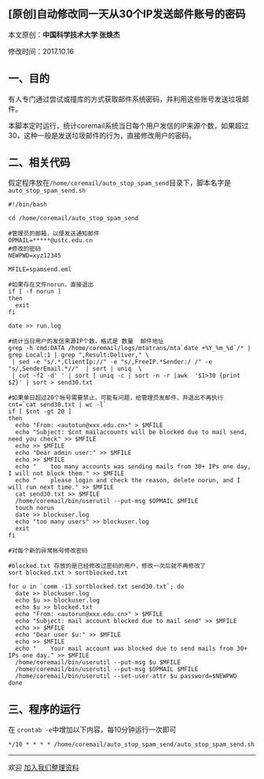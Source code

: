 ## [原创]自动修改同一天从30个IP发送邮件账号的密码

本文原创：**中国科学技术大学 张焕杰**

修改时间：2017.10.16

## 一、目的

有人专门通过尝试或撞库的方式获取邮件系统密码，并利用这些账号发送垃圾邮件。

本脚本定时运行，统计coremail系统当日每个用户发信的IP来源个数，如果超过30，这种一般是发送垃圾邮件的行为，直接修改用户的密码。

## 二、相关代码

假定程序放在`/home/coremail/auto_stop_spam_send`目录下，脚本名字是`auto_stop_spam_send.sh`

```
#!/bin/bash

cd /home/coremail/auto_stop_spam_send

#管理员的邮箱，以便发送通知邮件
OPMAIL=*****@ustc.edu.cn
#修改的密码
NEWPWD=xyz12345

MFILE=spamsend.eml

#如果存在文件norun，直接退出
if [ -f norun ]
then
  exit
fi

date >> run.log

#统计当日用户的发信来源IP个数，格式是 数量  邮件地址
grep -h cmd:DATA /home/coremail/logs/mtatrans/mta`date +%Y_%m_%d`/* | grep Local:1 | grep ",Result:Deliver," \
 | sed -e "s/.*,ClientIp://" -e "s/,FreeIP.*Sender:/ /" -e "s/,SenderEmail.*//"  | sort | uniq  \
 | cut -f2 -d' ' | sort | uniq -c | sort -n -r |awk  '$1>30 {print $2}' | sort > send30.txt

#如果单日超过20个帐号需要禁止，可能有问题，给管理员发邮件，并退出不再执行
cnt=`cat send30.txt | wc -l`
if [ $cnt -gt 20 ]
then
  echo "From: <autotun@xxx.edu.cn>" > $MFILE
  echo "Subject: $cnt mailaccounts will be blocked due to mail send, need you check" >> $MFILE
  echo >> $MFILE
  echo "Dear admin user:" >> $MFILE
  echo >> $MFILE
  echo "    too many accounts was sending mails from 30+ IPs one day, I will not block them." >> $MFILE
  echo "    please login and check the reason, delete norun, and I will run next time." >> $MFILE
  cat send30.txt >> $MFILE
  /home/coremail/bin/userutil --put-msg $OPMAIL $MFILE
  touch norun
  date >> blockuser.log
  echo "too many users" >> blockuser.log
  exit
fi

#对每个新的异常帐号修改密码

#blocked.txt 存放的是已经修改过密码的用户，修改一次后就不再修改了
sort blocked.txt > sortblocked.txt

for u in `comm -13 sortblocked.txt send30.txt`; do
  date >> blockuser.log
  echo $u >> blockuser.log
  echo $u >> blocked.txt
  echo "From: <autorun@xxx.edu.cn>" > $MFILE
  echo "Subject: mail account blocked due to mail send" >> $MFILE
  echo >> $MFILE
  echo "Dear user $u:" >> $MFILE
  echo >> $MFILE
  echo "    Your mail account was blocked due to send mails from 30+ IPs one day." >> $MFILE
  /home/coremail/bin/userutil --put-msg $u $MFILE
  /home/coremail/bin/userutil --put-msg $OPMAIL $MFILE
  /home/coremail/bin/userutil --set-user-attr $u password=$NEWPWD
done

````

## 三、程序的运行

在 `crontab -e`中增加以下内容，每10分钟运行一次即可
````
*/10 * * * * /home/coremail/auto_stop_spam_send/auto_stop_spam_send.sh
````

***
欢迎 [加入我们整理资料](https://github.com/bg6cq/ITTS)
